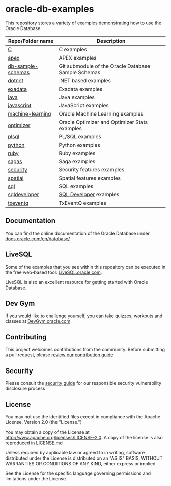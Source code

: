 # oracle-db-examples
This repository stores a variety of examples demonstrating how to use the Oracle Database. 

| Repo/Folder name  | Description |
| ------------- | ------------- |
| [C](./C) | C examples |
| [apex](./apex) | APEX examples |
| [db-sample-schemas](https://github.com/oracle/db-sample-schemas) | Git submodule of the Oracle Database Sample Schemas |
| [dotnet](https://github.com/oracle/dotnet-db-samples) | .NET based examples |
| [exadata](./exadata) | Exadata examples |
| [java](./java)  | Java examples |
| [javascript](./javascript) | JavaScript examples |
| [machine-learning](./machine-learning) | Oracle Machine Learning examples |
| [optimizer](./optimizer) | Oracle Optimizer and Optimizer Stats examples |
| [plsql](./plsql) | PL/SQL examples |
| [python](./python) | Python examples |
| [ruby](./ruby) | Ruby examples |
| [sagas](./sagas) | Saga examples |
| [security](./security) | Security features examples |
| [spatial](./spatial) | Spatial features examples |
| [sql](./sql) | SQL examples |
| [sqldeveloper](./sqldeveloper) | [SQL Developer](http://www.oracle.com/technetwork/developer-tools/sql-developer/) examples |
| [txeventq](./txeventq) | TxEventQ examples |

## Documentation
You can find the online documentation of the Oracle Database under [docs.oracle.com/en/database/](http://docs.oracle.com/en/database/)

## LiveSQL
Some of the examples that you see within this repository can be executed in the free web-based tool: [LiveSQL.oracle.com](https://livesql.oracle.com).

LiveSQL is also an excellent resource for getting started with Oracle Database.

## Dev Gym
If you would like to challenge yourself, you can take quizzes, workouts and classes at [DevGym.oracle.com](https://devgym.oracle.com).

## Contributing

This project welcomes contributions from the community. Before submitting a pull request, please [review our contribution guide](./CONTRIBUTING.md)

## Security

Please consult the [security guide](./SECURITY.md) for our responsible security vulnerability disclosure process

## License

You may not use the identified files except in compliance with the
Apache License, Version 2.0 (the "License.")

You may obtain a copy of the License at
http://www.apache.org/licenses/LICENSE-2.0.  A copy of the license is
also reproduced in [LICENSE.md](./LICENSE.txt)

Unless required by applicable law or agreed to in writing, software
distributed under the License is distributed on an "AS IS" BASIS,
WITHOUT WARRANTIES OR CONDITIONS OF ANY KIND, either express or
implied.

See the License for the specific language governing permissions and
limitations under the License.
